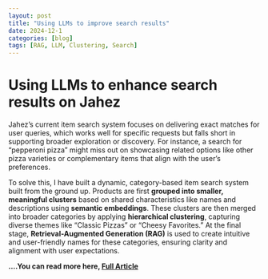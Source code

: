 ```yaml
---
layout: post
title: "Using LLMs to improve search results"
date: 2024-12-1
categories: [blog]
tags: [RAG, LLM, Clustering, Search]
---
```


# Using LLMs to enhance search results on Jahez 

Jahez’s current item search system focuses on delivering exact matches for user queries, which works well for specific requests but falls short in supporting broader exploration or discovery. For instance, a search for “pepperoni pizza” might miss out on showcasing related options like other pizza varieties or complementary items that align with the user’s preferences.

To solve this, I have built a dynamic, category-based item search system built from the ground up. Products are first **grouped into smaller, meaningful clusters** based on shared characteristics like names and descriptions using **semantic embeddings**. These clusters are then merged into broader categories by applying **hierarchical clustering**, capturing diverse themes like “Classic Pizzas” or “Cheesy Favorites.” At the final stage, **Retrieval-Augmented Generation (RAG)** is used to create intuitive and user-friendly names for these categories, ensuring clarity and alignment with user expectations.

**....You can read more here, [Full Article](https://yasirmalmutauri.substack.com/p/expanding-search-moving-beyond-narrow "Substack")**